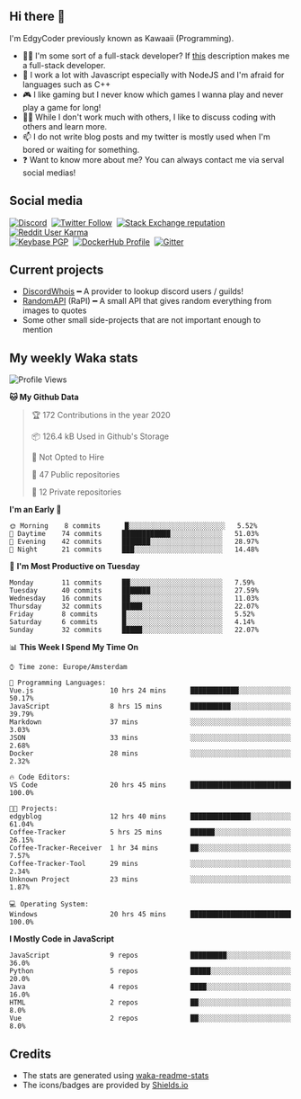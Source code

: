 ## Hi there 👋
I'm EdgyCoder previously known as Kawaaii (Programming).  
- 👨‍💻 I'm some sort of a full-stack developer? If [this](https://www.w3schools.com/whatis/whatis_fullstack.asp) description makes me a full-stack developer.
- 🌱 I work a lot with Javascript especially with NodeJS and I'm afraid for languages such as C++
- 🎮 I like gaming but I never know which games I wanna play and never play a game for long!
- 👯‍♀️ While I don't work much with others, I like to discuss coding with others and learn more.
- 📫 I do not write blog posts and my twitter is mostly used when I'm bored or waiting for something.
- ❓ Want to know more about me? You can always contact me via serval social medias!

## Social media
[![Discord](https://img.shields.io/discord/661411850856038431?label=Discord%20Guild&style=for-the-badge&logo=discord&logoColor=ffffff)](https://discord.gg/44yKPxm)
‎‎ [![Twitter Follow](https://img.shields.io/twitter/follow/edgycoder?color=%231DA1F2&label=Twitter&style=for-the-badge&logo=twitter&logoColor=ffffff)](https://twitter.com/EdgyCoder)
‎‎ [![Stack Exchange reputation](https://img.shields.io/stackexchange/stackoverflow/r/12418331?color=%23F48024&label=Stack%20overflow&style=for-the-badge&logo=stackoverflow&logoColor=ffffff)](https://stackoverflow.com/users/12418331/kawaaii)
‎‎ [![Reddit User Karma](https://img.shields.io/reddit/user-karma/combined/Kawaaii-Programming?label=Reddit&style=for-the-badge&logo=reddit&logoColor=ffffff)](https://www.reddit.com/user/Kawaaii-Programming)  
‎‎ [![Keybase PGP](https://img.shields.io/keybase/pgp/kawaaii?label=Keybase&logo=keybase&logoColor=ffffff&style=for-the-badge)](https://keybase.io/kawaaii)
‎‎ [![DockerHub Profile](https://img.shields.io/badge/DockerHub-kawaaii-informational?style=for-the-badge&logo=docker&logoColor=ffffff)](https://hub.docker.com/u/kawaaii)
‎‎ [![Gitter](https://img.shields.io/gitter/room/edgy-irrelevant/community?label=edgy-irrelevant&logo=gitter&logoColor=ffffff&style=for-the-badge)](https://gitter.im/edgy-irrelevant/community)

## Current projects
- [DiscordWhois](https://discordwhois.xyz) ━ A provider to lookup discord users / guilds!
- [RandomAPI](https://random.rest) (RaPI) ━ A small API that gives random everything from images to quotes
- Some other small side-projects that are not important enough to mention

## My weekly Waka stats
<!--START_SECTION:waka-->
![Profile Views](http://img.shields.io/badge/Profile%20Views-55-blue)

**🐱 My Github Data** 

> 🏆 172 Contributions in the year 2020
 > 
> 📦 126.4 kB Used in Github's Storage 
 > 
> 🚫 Not Opted to Hire
 > 
> 📜 47 Public repositories
 > 
> 🔑 12 Private repositories 

**I'm an Early 🐤** 

```text
🌞 Morning    8 commits      █░░░░░░░░░░░░░░░░░░░░░░░░   5.52% 
🌆 Daytime    74 commits     ████████████░░░░░░░░░░░░░   51.03% 
🌃 Evening    42 commits     ███████░░░░░░░░░░░░░░░░░░   28.97% 
🌙 Night      21 commits     ███░░░░░░░░░░░░░░░░░░░░░░   14.48%

```
📅 **I'm Most Productive on Tuesday** 

```text
Monday       11 commits     ██░░░░░░░░░░░░░░░░░░░░░░░   7.59% 
Tuesday      40 commits     ███████░░░░░░░░░░░░░░░░░░   27.59% 
Wednesday    16 commits     ██░░░░░░░░░░░░░░░░░░░░░░░   11.03% 
Thursday     32 commits     █████░░░░░░░░░░░░░░░░░░░░   22.07% 
Friday       8 commits      █░░░░░░░░░░░░░░░░░░░░░░░░   5.52% 
Saturday     6 commits      █░░░░░░░░░░░░░░░░░░░░░░░░   4.14% 
Sunday       32 commits     █████░░░░░░░░░░░░░░░░░░░░   22.07%

```


📊 **This Week I Spend My Time On** 

```text
⌚︎ Time zone: Europe/Amsterdam

💬 Programming Languages: 
Vue.js                   10 hrs 24 mins      ████████████░░░░░░░░░░░░░   50.17% 
JavaScript               8 hrs 15 mins       ██████████░░░░░░░░░░░░░░░   39.79% 
Markdown                 37 mins             ░░░░░░░░░░░░░░░░░░░░░░░░░   3.03% 
JSON                     33 mins             ░░░░░░░░░░░░░░░░░░░░░░░░░   2.68% 
Docker                   28 mins             ░░░░░░░░░░░░░░░░░░░░░░░░░   2.32%

🔥 Code Editors: 
VS Code                  20 hrs 45 mins      █████████████████████████   100.0%

🐱‍💻 Projects: 
edgyblog                 12 hrs 40 mins      ███████████████░░░░░░░░░░   61.04% 
Coffee-Tracker           5 hrs 25 mins       ██████░░░░░░░░░░░░░░░░░░░   26.15% 
Coffee-Tracker-Receiver  1 hr 34 mins        ██░░░░░░░░░░░░░░░░░░░░░░░   7.57% 
Coffee-Tracker-Tool      29 mins             ░░░░░░░░░░░░░░░░░░░░░░░░░   2.34% 
Unknown Project          23 mins             ░░░░░░░░░░░░░░░░░░░░░░░░░   1.87%

💻 Operating System: 
Windows                  20 hrs 45 mins      █████████████████████████   100.0%

```

**I Mostly Code in JavaScript** 

```text
JavaScript               9 repos             █████████░░░░░░░░░░░░░░░░   36.0% 
Python                   5 repos             █████░░░░░░░░░░░░░░░░░░░░   20.0% 
Java                     4 repos             ████░░░░░░░░░░░░░░░░░░░░░   16.0% 
HTML                     2 repos             ██░░░░░░░░░░░░░░░░░░░░░░░   8.0% 
Vue                      2 repos             ██░░░░░░░░░░░░░░░░░░░░░░░   8.0%

```



<!--END_SECTION:waka-->

## Credits
- The stats are generated using [waka-readme-stats](https://github.com/anmol098/waka-readme-stats)
- The icons/badges are provided by [Shields.io](https://shields.io/)
